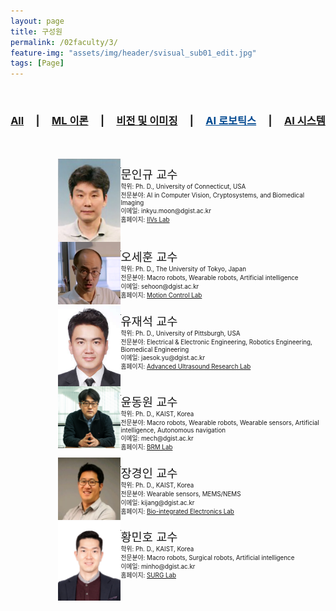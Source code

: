```yaml
---
layout: page
title: 구성원
permalink: /02faculty/3/
feature-img: "assets/img/header/svisual_sub01_edit.jpg"
tags: [Page]
---
```



<div align="center">
<br>
<h3><a href="/02faculty/">All</a>&nbsp;&nbsp;&nbsp;&nbsp; | &nbsp;&nbsp;&nbsp;&nbsp;<a href="/02faculty/1/">ML 이론</a>&nbsp;&nbsp;&nbsp;&nbsp; | &nbsp;&nbsp;&nbsp;&nbsp;<a href="/02faculty/2/">비전 및 이미징</a>&nbsp;&nbsp;&nbsp;&nbsp; | &nbsp;&nbsp;&nbsp;&nbsp;<a href="/02faculty/3/" style="color: #004890;">AI 로보틱스</a>&nbsp;&nbsp;&nbsp;&nbsp; | &nbsp;&nbsp;&nbsp;&nbsp;<a href="/02faculty/4/">AI 시스템</a></h3>
<br><br>
</div>



<div style="min-height: 100%; position: relative; clear:both;">
<div align="left" style="width: 30%; margin-left: 15%; ">
<img width="100" src="/assets/img/faculty/moon.png" style="float:left;">
</div>
<p style="float: right; font-size:70%; width: 65%;">
<span style="font-size:14pt;"> 문인규 교수 </span><br>
학위: Ph. D., University of Connecticut, USA  <br>
전문분야: AI in Computer Vision, Cryptosystems, and Biomedical Imaging  <br>
이메일: inkyu.moon@dgist.ac.kr  <br>
홈페이지: <a href="http://iivs.dgist.ac.kr/">IIVs Lab</a>  <br>
</p>
</div>

<hr>

<div style="min-height: 100%; position: relative; clear:both;">
<div align="left" style="width: 30%; margin-left: 15%; ">
<img width="100" src="/assets/img/faculty/sehoonoh.png" style="float:left;">
</div>
<p style="float: right; font-size:70%; width: 65%;">
<span style="font-size:14pt;"> 오세훈 교수 </span><br>
학위: Ph. D., The University of Tokyo, Japan  <br>
전문분야: Macro robots, Wearable robots, Artificial intelligence  <br>
이메일: sehoon@dgist.ac.kr  <br>
홈페이지: <a href="http://control.dgist.ac.kr/web/">Motion Control Lab</a>  <br>
</p>
</div>

<hr>

<div style="min-height: 100%; position: relative; clear:both;">
<div align="left" style="width: 30%; margin-left: 15%; ">
<img width="100" src="/assets/img/faculty/jsyu.jpeg" style="float:left;">
</div>
<p style="float: right; font-size:70%; width: 65%;">
<span style="font-size:14pt;"> 유재석 교수 </span><br>
학위: Ph. D., University of Pittsburgh, USA  <br>
전문분야: Electrical & Electronic Engineering, Robotics Engineering, Biomedical Engineering  <br>
이메일: jaesok.yu@dgist.ac.kr  <br>
홈페이지: <a href="https://ultrasound.dgist.ac.kr/index.html">Advanced Ultrasound Research Lab</a>  <br>
</p>
</div>

<hr>

<div style="min-height: 100%; position: relative; clear:both;">
<div align="left" style="width: 30%; margin-left: 15%; ">
<img width="100" src="/assets/img/faculty/dwyoon.png" style="float:left;">
</div>
<p style="float: right; font-size:70%; width: 65%;">
<span style="font-size:14pt;"> 윤동원 교수 </span><br>
학위: Ph. D., KAIST, Korea  <br>
전문분야: Macro robots, Wearable robots, Wearable sensors, Artificial intelligence, Autonomous navigation  <br>
이메일: mech@dgist.ac.kr  <br>
홈페이지: <a href="https://sites.google.com/view/robotdgist/home?authuser=0">BRM Lab</a>  <br>
</p>
</div>

<hr>

<div style="min-height: 100%; position: relative; clear:both;">
<div align="left" style="width: 30%; margin-left: 15%; ">
<img width="100" src="/assets/img/faculty/kijang.webp" style="float:left;">
</div>
<p style="float: right; font-size:70%; width: 65%;">
<span style="font-size:14pt;"> 장경인 교수 </span><br>
학위: Ph. D., KAIST, Korea  <br>
전문분야: Wearable sensors, MEMS/NEMS  <br>
이메일: kijang@dgist.ac.kr  <br>
홈페이지: <a href="https://www.jangrobotics.com/">Bio-integrated Electronics Lab</a>  <br>
</p>
</div>

<hr>

<div style="min-height: 100%; position: relative; clear:both;">
<div align="left" style="width: 30%; margin-left: 15%; ">
<img width="100" src="/assets/img/faculty/mhhwang.jpeg" style="float:left;">
</div>
<p style="float: right; font-size:70%; width: 65%;">
<span style="font-size:14pt;"> 황민호 교수 </span><br>
학위: Ph. D., KAIST, Korea  <br>
전문분야: Macro robots, Surgical robots, Artificial intelligence  <br>
이메일: minho@dgist.ac.kr  <br>
홈페이지: <a href="https://sites.google.com/view/surglab/home?authuser=0">SURG Lab</a>  <br>
</p>
</div>

<hr>
